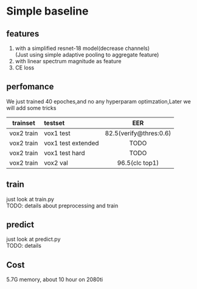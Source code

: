 # Simple baseline 
## features<br>
1. with a simplified resnet-18 model(decrease channels)<br>
   (Just using simple adaptive pooling to aggregate feature)
2. with linear spectrum magnitude as  feature
3. CE loss

## perfomance
We just trained 40 epoches,and no any hyperparam 
optimzation,Later we will add some tricks

| trainset | testset | EER|
|:----:|:----|:---:|
|vox2 train| vox1 test| 82.5(verify@thres:0.6)|
|vox2 train| vox1 test extended| TODO|
|vox2 train| vox1 test hard| TODO|
|vox2 train| vox2 val| 96.5(clc top1)|

## train
just look at train.py<br>
TODO: details about preprocessing and train

## predict
just look at predict.py<br>
 TODO: details

## Cost
5.7G memory, about 10 hour on 2080ti